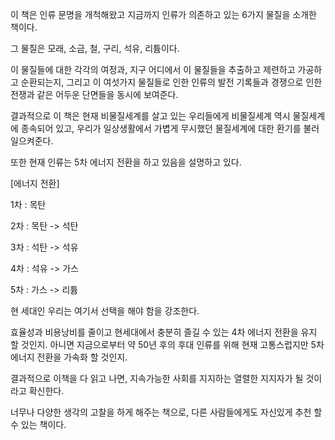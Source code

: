 이 책은 인류 문명을 개척해왔고 지금까지 인류가 의존하고 있는 6가지 물질을 소개한 책이다. 

그 물질은 모래, 소금, 철, 구리, 석유, 리튬이다.

이 물질들에 대한 각각의 여정과, 지구 어디에서 이 물질들을 추출하고 제련하고 가공하고 순환되는지, 그리고 이 여섯가지 물질들로 인한 인류의 발전 기록들과 경쟁으로 인한 전쟁과 같은 어두운 단면들을 동시에 보여준다.

결과적으로 이 책은 현재 비물질세계를 살고 있는 우리들에게 비물질세계 역시 물질세계에 종속되어 있고, 우리가 일상생활에서 가볍게 무시했던 물질세계에 대한 환기를 불러 일으켜준다.

또한 현재 인류는 5차 에너지 전환을 하고 있음을 설명하고 있다.

[에너지 전환]

1차 : 목탄

2차 : 목탄 -> 석탄

3차 : 석탄 -> 석유

4차 : 석유 -> 가스

5차 : 가스 -> 리튬

현 세대인 우리는 여기서 선택을 해야 함을 강조한다. 

효율성과 비용낭비를 줄이고 현세대에서 충분히 즐길 수 있는 4차 에너지 전환을 유지 할 것인지. 아니면 지금으로부터 약 50년 후의 후대 인류를 위해 현재 고통스럽지만 5차 에너지 전환을 가속화 할 것인지.

결과적으로 이책을 다 읽고 나면, 지속가능한 사회를 지지하는 열렬한 지지자가 될 것이라고 확신한다.

너무나 다양한 생각의 고찰을 하게 해주는 책으로, 다른 사람들에게도 자신있게 추천 할 수 있는 책이다.

